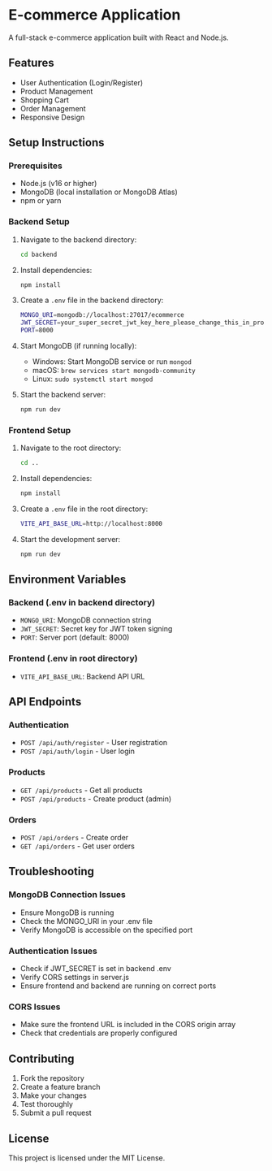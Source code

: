 # E-commerce Application

A full-stack e-commerce application built with React and Node.js.

## Features

- User Authentication (Login/Register)
- Product Management
- Shopping Cart
- Order Management
- Responsive Design

## Setup Instructions

### Prerequisites

- Node.js (v16 or higher)
- MongoDB (local installation or MongoDB Atlas)
- npm or yarn

### Backend Setup

1. Navigate to the backend directory:
   ```bash
   cd backend
   ```

2. Install dependencies:
   ```bash
   npm install
   ```

3. Create a `.env` file in the backend directory:
   ```bash
   MONGO_URI=mongodb://localhost:27017/ecommerce
   JWT_SECRET=your_super_secret_jwt_key_here_please_change_this_in_production
   PORT=8000
   ```

4. Start MongoDB (if running locally):
   - Windows: Start MongoDB service or run `mongod`
   - macOS: `brew services start mongodb-community`
   - Linux: `sudo systemctl start mongod`

5. Start the backend server:
   ```bash
   npm run dev
   ```

### Frontend Setup

1. Navigate to the root directory:
   ```bash
   cd ..
   ```

2. Install dependencies:
   ```bash
   npm install
   ```

3. Create a `.env` file in the root directory:
   ```bash
   VITE_API_BASE_URL=http://localhost:8000
   ```

4. Start the development server:
   ```bash
   npm run dev
   ```

## Environment Variables

### Backend (.env in backend directory)
- `MONGO_URI`: MongoDB connection string
- `JWT_SECRET`: Secret key for JWT token signing
- `PORT`: Server port (default: 8000)

### Frontend (.env in root directory)
- `VITE_API_BASE_URL`: Backend API URL

## API Endpoints

### Authentication
- `POST /api/auth/register` - User registration
- `POST /api/auth/login` - User login

### Products
- `GET /api/products` - Get all products
- `POST /api/products` - Create product (admin)

### Orders
- `POST /api/orders` - Create order
- `GET /api/orders` - Get user orders

## Troubleshooting

### MongoDB Connection Issues
- Ensure MongoDB is running
- Check the MONGO_URI in your .env file
- Verify MongoDB is accessible on the specified port

### Authentication Issues
- Check if JWT_SECRET is set in backend .env
- Verify CORS settings in server.js
- Ensure frontend and backend are running on correct ports

### CORS Issues
- Make sure the frontend URL is included in the CORS origin array
- Check that credentials are properly configured

## Contributing

1. Fork the repository
2. Create a feature branch
3. Make your changes
4. Test thoroughly
5. Submit a pull request

## License

This project is licensed under the MIT License.
